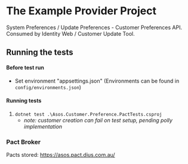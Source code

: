 # The Example Provider Project

System Preferences / Update Preferences - Customer Preferences API. Consumed by Identity Web / Customer Update Tool.

## Running the tests

#### Before test run
- Set environment "appsettings.json" (Environments can be found in `config/environments.json`)

#### Running tests
1. `dotnet test .\Asos.Customer.Preference.PactTests.csproj`
    - _note: customer creation can fail on test setup, pending polly implementation_

### Pact Broker

Pacts stored: https://asos.pact.dius.com.au/
